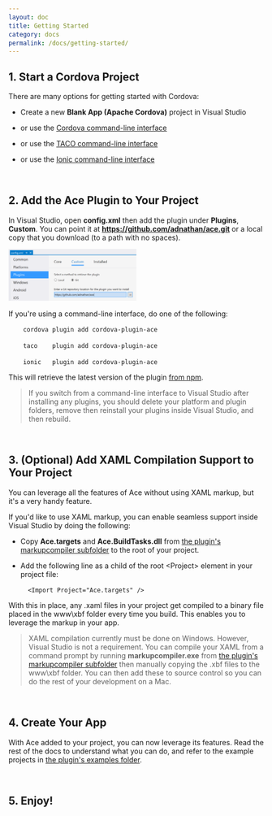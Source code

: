 ```yaml
---
layout: doc
title: Getting Started
category: docs
permalink: /docs/getting-started/
---
```

## 1. Start a Cordova Project
There are many options for getting started with Cordova:

* Create a new **Blank App (Apache Cordova)** project in Visual Studio

* or use the [Cordova command-line interface](http://cordova.apache.org/#getstarted)

* or use the [TACO command-line interface](http://taco.tools/docs/getting-started.html)

* or use the [Ionic command-line interface](http://ionicframework.com/getting-started/)
    
<br/>

## 2. Add the Ace Plugin to Your Project
In Visual Studio, open **config.xml** then add the plugin under **Plugins**, **Custom**. You can point it at **https://github.com/adnathan/ace.git** or a local copy that you download (to a path with no spaces).

<img width="50%" src="/assets/images/docs/getting-started/vsconfig.png"/>

If you're using a command-line interface, do one of the following:

        cordova plugin add cordova-plugin-ace

        taco    plugin add cordova-plugin-ace

        ionic   plugin add cordova-plugin-ace

This will retrieve the latest version of the plugin [from npm](https://www.npmjs.com/package/cordova-plugin-ace).

<i class="fa fa-warning"></i> 

> If you switch from a command-line interface to Visual Studio after installing any plugins, you should delete your platform and plugin folders, remove then reinstall your plugins inside Visual Studio, and then rebuild.

<br/>

## 3. (Optional) Add XAML Compilation Support to Your Project
You can leverage all the features of Ace without using XAML markup, but it's a very handy feature.

If you'd like to use XAML markup, you can enable seamless support inside Visual Studio by doing the following:

* Copy **Ace.targets** and **Ace.BuildTasks.dll** from [the plugin's markupcompiler subfolder](https://github.com/adnathan/ace/tree/master/markupcompiler) 
to the root of your project.

* Add the following line as a child of the root &lt;Project&gt; element in your project file:

        <Import Project="Ace.targets" />

With this in place, any .xaml files in your project get compiled to a binary file placed in the www\xbf folder every time you build. 
This enables you to leverage the markup in your app.

<i class="fa fa-warning"></i> 

> XAML compilation currently must be done on Windows. However, Visual Studio is not a requirement. You can compile your XAML from a command prompt by running **markupcompiler.exe** from [the plugin's markupcompiler subfolder](https://github.com/adnathan/ace/tree/master/markupcompiler) then 
manually copying the .xbf files to the www\xbf folder. You can then add these to source control so you can do the rest of your development on a Mac.

<br/>

## 4. Create Your App
With Ace added to your project, you can now leverage its features. Read the rest of the docs to understand what you can do, and refer to the example projects in [the plugin's examples folder](https://github.com/adnathan/ace/tree/master/examples).

<br/>

## 5. Enjoy!
